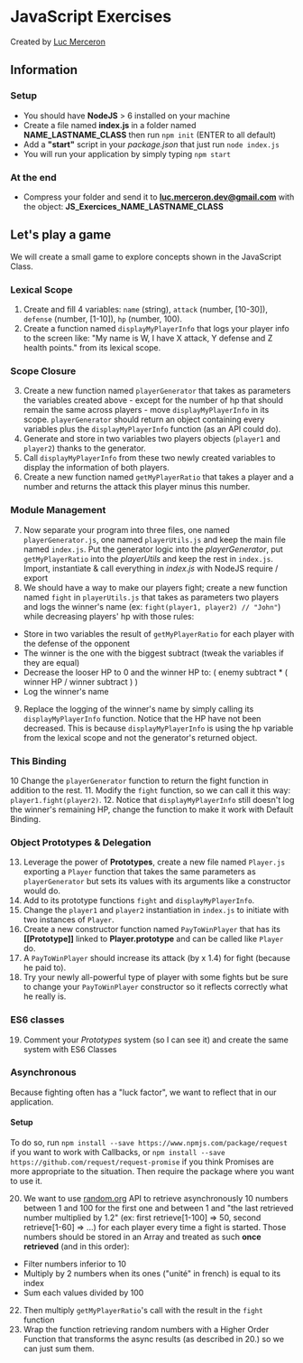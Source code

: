 # JavaScript Exercises
Created by [Luc Merceron](https://github.com/lucmerceron/)

## Information
### Setup

* You should have **NodeJS** > 6 installed on your machine
* Create a file named **index.js** in a folder named **NAME_LASTNAME_CLASS** then run `npm init` (ENTER to all default)
* Add a **"start"** script in your _package.json_ that just run `node index.js`
* You will run your application by simply typing `npm start`

### At the end
* Compress your folder and send it to **luc.merceron.dev@gmail.com** with the object: **JS_Exercices_NAME_LASTNAME_CLASS**

## Let's play a game
We will create a small game to explore concepts shown in the JavaScript Class.

### Lexical Scope

1. Create and fill 4 variables: `name` (string), `attack` (number, [10-30]), `defense` (number, [1-10]), `hp` (number, 100).
2. Create a function named `displayMyPlayerInfo` that logs your player info to the screen like: "My name is W, I have X attack, Y defense and Z health points." from its lexical scope.

### Scope Closure

3. Create a new function named `playerGenerator` that takes as parameters the variables created above - except for the number of hp that should remain the same across players - move `displayMyPlayerInfo` in its scope. `playerGenerator` should return an object containing every variables plus the `displayMyPlayerInfo` function (as an API could do).
4. Generate and store in two variables two players objects (`player1` and `player2`) thanks to the generator.
5. Call `displayMyPlayerInfo` from these two newly created variables to display the information of both players.
6. Create a new function named `getMyPlayerRatio` that takes a player and a number and returns the attack this player minus this number.

### Module Management

7. Now separate your program into three files, one named `playerGenerator.js`, one named `playerUtils.js` and keep the main file named `index.js`. Put the generator logic into the _playerGenerator_, put `getMyPlayerRatio` into the _playerUtils_ and keep the rest in `index.js`. Import, instantiate & call everything in _index.js_ with NodeJS require / export
8. We should have a way to make our players fight; create a new function named `fight` in `playerUtils.js` that takes as parameters two players and logs the winner's name (ex: `fight(player1, player2) // "John"`) while decreasing players' hp with those rules:

- Store in two variables the result of `getMyPlayerRatio` for each player with the defense of the opponent
- The winner is the one with the biggest subtract (tweak the variables if they are equal)
- Decrease the looser HP to 0 and the winner HP to: ( enemy subtract \* ( winner HP / winner subtract ) )
- Log the winner's name

9. Replace the logging of the winner's name by simply calling its `displayMyPlayerInfo` function. Notice that the HP have not been decreased. This is because `displayMyPlayerInfo` is using the hp variable from the lexical scope and not the generator's returned object.

### This Binding

10  Change the `playerGenerator` function to return the fight function in addition to the rest.
11. Modify the `fight` function, so we can call it this way: `player1.fight(player2)`.
12. Notice that `displayMyPlayerInfo` still doesn't log the winner's remaining HP, change the function to make it work with Default Binding.

### Object Prototypes & Delegation

13. Leverage the power of **Prototypes**, create a new file named `Player.js` exporting a `Player` function that takes the same parameters as `playerGenerator` but sets its values with its arguments like a constructor would do.
14. Add to its prototype functions `fight` and `displayMyPlayerInfo`.
15. Change the `player1` and `player2` instantiation in `index.js` to initiate with two instances of `Player`.
16. Create a new constructor function named `PayToWinPlayer` that has its **[[Prototype]]** linked to **Player.prototype** and can be called like `Player` do.
17. A `PayToWinPlayer` should increase its attack (by x 1.4) for fight (because he paid to).
18. Try your newly all-powerful type of player with some fights but be sure to change your `PayToWinPlayer` constructor so it reflects correctly what he really is.

### ES6 classes
19. Comment your *Prototypes* system (so I can see it) and create the same system with ES6 Classes

### Asynchronous
Because fighting often has a "luck factor", we want to reflect that in our application.

#### Setup
To do so, run `npm install --save https://www.npmjs.com/package/request` if you want to work with Callbacks, or `npm install --save https://github.com/request/request-promise` if you think Promises are more appropriate to the situation. Then require the package where you want to use it.

20. We want to use [random.org](https://www.random.org/) API to retrieve asynchronously 10 numbers between 1 and 100 for the first one and between 1 and "the last retrieved number multiplied by 1.2" (ex: first retrieve[1-100] => 50, second retrieve[1-60] => ...) for each player every time a fight is started. Those numbers should be stored in an Array and treated as such **once retrieved** (and in this order):
- Filter numbers inferior to 10
- Multiply by 2 numbers when its ones ("unité" in french) is equal to its index
- Sum each values divided by 100
22. Then multiply `getMyPlayerRatio`'s call with the result in the `fight` function
23. Wrap the function retrieving random numbers with a Higher Order Function that transforms the async results (as described in 20.) so we can just sum them.  